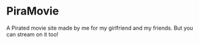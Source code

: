 # PiraMovie
A Pirated movie site made by me for my girlfriend and my friends. But you can stream on it too!
